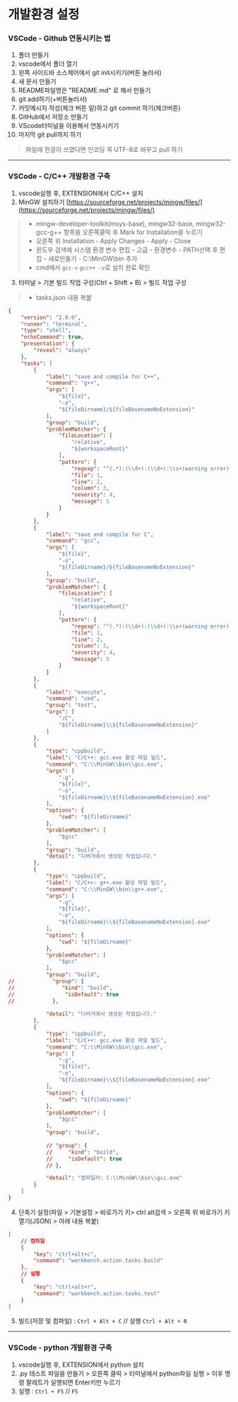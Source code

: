 # 개발환경 설정

### VSCode - Github 연동시키는 법
1. 폴더 만들기
2. vscode에서 폴더 열기
3. 왼쪽 사이드바 소스제어에서 git init시키기(버튼 눌러서)
4. 새 문서 만들기
5. README파일명은 "README.md" 로 해서 만들기
6. git add하기(+버튼눌러서) 
7. 커밋메시지 작성(체크 버튼 밑)하고 git commit 하기(체크버튼)
8. GitHub에서 저장소 만들기
9. VScode터미널을 이용해서 연동시키기
10. 마지막 git pull까지 하기
>파일에 한글이 쓰였다면 인코딩 꼭 UTF-8로 바꾸고 pull 하기

-----------------------------------------------------------------------------------

### VSCode - C/C++ 개발환경 구축
1. vscode실행 후,  EXTENSION에서 C/C++ 설치
2. MinGW 설치하기 [https://sourceforge.net/projects/mingw/files/](https://sourceforge.net/projects/mingw/files/)
>* mingw-developer-toolkit(msys-base), mingw32-base, mingw32-gcc-g++ 항목을 오른쪽클릭 후 Mark for Installation을 누르기
>*  오른쪽 위 Installation - Apply Changes - Apply - Close
>* 윈도우 검색에 시스템 환경 변수 편집 - 고급 - 환경변수 -  PATH선택 후 편집 - 새로만들기 - C:\MinGW\bin 추가
>* cmd에서 ```gcc-v``` ```gcc++ -v```로 설치 완료 확인
3. 터미널 > 기본 빌드 작업 구성(Ctrl + Shift + B) > 빌드 작업 구성
>* tasks.json 내용 복붙
```json
{
    "version": "2.0.0",
    "runner": "terminal",
    "type": "shell",
    "echoCommand": true,
    "presentation": {
        "reveal": "always"
    },
    "tasks": [
        {
            "label": "save and compile for C++",
            "command": "g++",
            "args": [
                "${file}",
                "-o",
                "${fileDirname}/${fileBasenameNoExtension}"
            ],
            "group": "build",
            "problemMatcher": {
                "fileLocation": [
                    "relative",
                    "${workspaceRoot}"
                ],
                "pattern": {
                    "regexp": "^(.*):(\\d+):(\\d+):\\s+(warning error):\\s+(.*)$",
                    "file": 1,
                    "line": 2,
                    "column": 3,
                    "severity": 4,
                    "message": 5
                }
            }
        },
        {
            "label": "save and compile for C",
            "command": "gcc",
            "args": [
                "${file}",
                "-o",
                "${fileDirname}/${fileBasenameNoExtension}"
            ],
            "group": "build",
            "problemMatcher": {
                "fileLocation": [
                    "relative",
                    "${workspaceRoot}"
                ],
                "pattern": {
                    "regexp": "^(.*):(\\d+):(\\d+):\\s+(warning error):\\s+(.*)$",
                    "file": 1,
                    "line": 2,
                    "column": 3,
                    "severity": 4,
                    "message": 5
                }
            }
        },
        {
            "label": "execute",
            "command": "cmd",
            "group": "test",
            "args": [
                "/C",
                "${fileDirname}\\${fileBasenameNoExtension}"
            ]
        },
        {
            "type": "cppbuild",
            "label": "C/C++: gcc.exe 활성 파일 빌드",
            "command": "C:\\MinGW\\bin\\gcc.exe",
            "args": [
                "-g",
                "${file}",
                "-o",
                "${fileDirname}\\${fileBasenameNoExtension}.exe"
            ],
            "options": {
                "cwd": "${fileDirname}"
            },
            "problemMatcher": [
                "$gcc"
            ],
            "group": "build",
            "detail": "디버거에서 생성된 작업입니다."
        },
        {
            "type": "cppbuild",
            "label": "C/C++: g++.exe 활성 파일 빌드",
            "command": "C:\\MinGW\\bin\\g++.exe",
            "args": [
                "-g",
                "${file}",
                "-o",
                "${fileDirname}\\${fileBasenameNoExtension}.exe"
            ],
            "options": {
                "cwd": "${fileDirname}"
            },
            "problemMatcher": [
                "$gcc"
            ],
            "group": "build",
//            "group": {
//               "kind": "build",
//                "isDefault": true
//            },
            
            "detail": "디버거에서 생성된 작업입니다."
        },
        {
            "type": "cppbuild",
            "label": "C/C++: gcc.exe 활성 파일 빌드",
            "command": "C:\\MinGW\\bin\\gcc.exe",
            "args": [
                "-g",
                "${file}",
                "-o",
                "${fileDirname}\\${fileBasenameNoExtension}.exe"
            ],
            "options": {
                "cwd": "${fileDirname}"
            },
            "problemMatcher": [
                "$gcc"
            ],
            "group": "build",
              
            // "group": {
            //     "kind": "build",
            //     "isDefault": true
            // },

            "detail": "컴파일러: C:\\MinGW\\bin\\gcc.exe"
        }
    ]
}
```
4. 단축기 설정(파일 > 기본설정 > 바로가기 키> ctrl alt검색 > 오른쪽 위 바로가기 키 열기(JSON) > 아래 내용 복붙)
```json
[
    // 컴파일
    {
        "key": "ctrl+alt+c",
        "command": "workbench.action.tasks.build"
    },
    // 실행
    {
        "key": "ctrl+alt+r",
        "command": "workbench.action.tasks.test"
    }
]
```
5. 빌드(저장 및 컴파일) : `Ctrl + Alt + C` // 실행 `Ctrl + Alt + R`

-----------------------------------------------------------------------------------

### VSCode - python 개발환경 구축
1. vscode실행 후,  EXTENSION에서 python 설치
2. .py 테스트 파일을 만들기 > 오른쪽 클릭 > 터미널에서 python파일 실행 > 이후 명령 팔레트가 실행되면 Enter키만 누르기
3. 실행 : `Ctrl + F5` //  `F5`